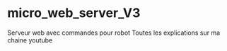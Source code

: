 # micro_web_server_V3
Serveur web  avec commandes pour robot
Toutes les explications sur ma chaine youtube
